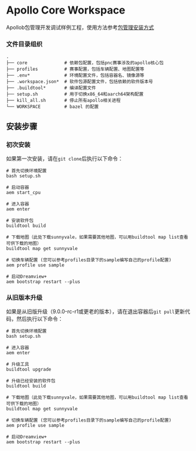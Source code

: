 # Apollo Core Workspace

Apollob包管理开发调试样例工程，使用方法参考[包管理安装方式](https://apollo.baidu.com/community/Apollo-Homepage-Document?doc=BYFxAcGcC4HpYIbgPYBtXIHQCMEEsATAV0wGNkBbWA5UyRFdZWVBEAU0hFgoIH0adPgCY%2BADwCiAVnEBBCeIAcATnETFcgMxKZkgGxKAwkoDsa3YoAi45WdGSLxsYt0SzY%2BXICMa98oAMSgYALF7%2B2NhemsLBJsrCYZqKwors7AikBIp6miYmpFJSXpigFKhAA)

### 文件目录组织

```shell
.
├── core              # 依赖包配置，包括pnc赛事涉及的apollo核心包
├── profiles          # 赛事配置，包括车辆配置、地图配置等
├── .env*             # 环境配置文件，包括容器名、镜像源等
├── .workspace.json*  # 软件包源配置文件，包括依赖的软件版本号
├── .buildtool*       # 编译配置文件
├── setup.sh          # 用于切换x86_64和aarch64架构配置
├── kill_all.sh       # 停止所有apollo相关进程
└── WORKSPACE         # bazel 的配置
```

## 安装步骤

### 初次安装
如果第一次安装，请在`git clone`后执行以下命令：
```shell
# 首先切换环境配置
bash setup.sh

# 启动容器
aem start_cpu

# 进入容器
aem enter

# 安装软件包
buildtool build

# 下载地图（此处下载sunnyvale，如果需要其他地图，可以用buildtool map list查看可供下载的地图）
buildtool map get sunnyvale

# 切换车辆配置 (您可以参考profiles目录下的sample编写自己的profile配置)
aem profile use sample

# 启动Dreamview+
aem bootstrap restart --plus
```
### 从旧版本升级
如果是从旧版升级（9.0.0-rc-r1或更老的版本），请在退出容器后`git pull`更新代码，然后执行以下命令：
```shell
# 首先切换环境配置
bash setup.sh

# 进入容器
aem enter

# 升级工具
buildtool upgrade

# 升级已经安装的软件包
buildtool build

# 下载地图（此处下载sunnyvale，如果需要其他地图，可以用buildtool map list查看可供下载的地图）
buildtool map get sunnyvale

# 切换车辆配置 (您可以参考profiles目录下的sample编写自己的profile配置)
aem profile use sample

# 启动Dreamview+
aem bootstrap restart --plus
```